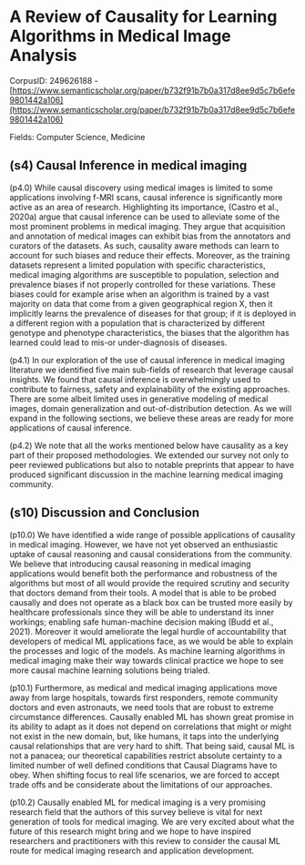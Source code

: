 # A Review of Causality for Learning Algorithms in Medical Image Analysis

CorpusID: 249626188 - [https://www.semanticscholar.org/paper/b732f91b7b0a317d8ee9d5c7b6efe9801442a106](https://www.semanticscholar.org/paper/b732f91b7b0a317d8ee9d5c7b6efe9801442a106)

Fields: Computer Science, Medicine

## (s4) Causal Inference in medical imaging
(p4.0) While causal discovery using medical images is limited to some applications involving f-MRI scans, causal inference is significantly more active as an area of research. Highlighting its importance, (Castro et al., 2020a) argue that causal inference can be used to alleviate some of the most prominent problems in medical imaging. They argue that acquisition and annotation of medical images can exhibit bias from the annotators and curators of the datasets. As such, causality aware methods can learn to account for such biases and reduce their effects. Moreover, as the training datasets represent a limited population with specific characteristics, medical imaging algorithms are susceptible to population, selection and prevalence biases if not properly controlled for these variations. These biases could for example arise when an algorithm is trained by a vast majority on data that come from a given geographical region X, then it implicitly learns the prevalence of diseases for that group; if it is deployed in a different region with a population that is characterized by different genotype and phenotype characteristics, the biases that the algorithm has learned could lead to mis-or under-diagnosis of diseases.

(p4.1) In our exploration of the use of causal inference in medical imaging literature we identified five main sub-fields of research that leverage causal insights. We found that causal inference is overwhelmingly used to contribute to fairness, safety and explainability of the existing approaches. There are some albeit limited uses in generative modeling of medical images, domain generalization and out-of-distribution detection. As we will expand in the following sections, we believe these areas are ready for more applications of causal inference.

(p4.2) We note that all the works mentioned below have causality as a key part of their proposed methodologies. We extended our survey not only to peer reviewed publications but also to notable preprints that appear to have produced significant discussion in the machine learning medical imaging community.
## (s10) Discussion and Conclusion
(p10.0) We have identified a wide range of possible applications of causality in medical imaging. However, we have not yet observed an enthusiastic uptake of causal reasoning and causal considerations from the community. We believe that introducing causal reasoning in medical imaging applications would benefit both the performance and robustness of the algorithms but most of all would provide the required scrutiny and security that doctors demand from their tools. A model that is able to be probed causally and does not operate as a black box can be trusted more easily by healthcare professionals since they will be able to understand its inner workings; enabling safe human-machine decision making (Budd et al., 2021). Moreover it would ameliorate the legal hurdle of accountability that developers of medical ML applications face, as we would be able to explain the processes and logic of the models. As machine learning algorithms in medical imaging make their way towards clinical practice we hope to see more causal machine learning solutions being trialed.

(p10.1) Furthermore, as medical and medical imaging applications move away from large hospitals, towards first responders, remote community doctors and even astronauts, we need tools that are robust to extreme circumstance differences. Causally enabled ML has shown great promise in its ability to adapt as it does not depend on correlations that might or might not exist in the new domain, but, like humans, it taps into the underlying causal relationships that are very hard to shift. That being said, causal ML is not a panacea; our theoretical capabilities restrict absolute certainty to a limited number of well defined conditions that Causal Diagrams have to obey. When shifting focus to real life scenarios, we are forced to accept trade offs and be considerate about the limitations of our approaches.

(p10.2) Causally enabled ML for medical imaging is a very promising research field that the authors of this survey believe is vital for next generation of tools for medical imaging. We are very excited about what the future of this research might bring and we hope to have inspired researchers and practitioners with this review to consider the causal ML route for medical imaging research and application development.
